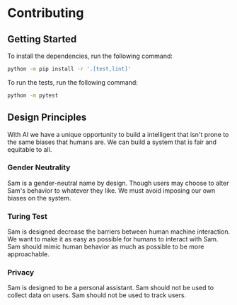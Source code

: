 # Contributing

## Getting Started

To install the dependencies, run the following command:

```bash
python -m pip install -r '.[test,lint]'
```

To run the tests, run the following command:

```bash
python -m pytest
```

## Design Principles

With AI we have a unique opportunity to build a intelligent
that isn't prone to the same biases that humans are. We can
build a system that is fair and equitable to all.

### Gender Neutrality

Sam is a gender-neutral name by design. Though users may choose
to alter Sam's behavior to whatever they like. We must avoid
imposing our own biases on the system.

### Turing Test

Sam is designed decrease the barriers between human machine interaction.
We want to make it as easy as possible for humans to interact with Sam.
Sam should mimic human behavior as much as possible to be more approachable.

### Privacy

Sam is designed to be a personal assistant. Sam should not be used to collect
data on users. Sam should not be used to track users.
